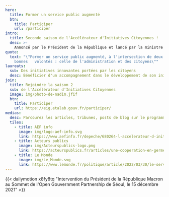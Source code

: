 ```yaml
---
hero:
  title: Former un service public augmenté
  btn:
    title: Participer
    url: /participer
intro:
  title: Seconde saison de l'Accélérateur d'Initiatives Citoyennes !
  desc: >-
    Annoncé par le Président de la République et lancé par la ministre de la Transformation et de la Fonction publiques le 17 décembre 2021, l’Accélérateur d’initiatives citoyennes , ou AIC, vise à promouvoir les initiatives d’intérêt général portées par la société civile, à en accélérer le déploiement et à faciliter l’accès aux ressources et expertises que l’administration est susceptible de leur fournir.
quote:
  text: "\"Former un service public augmenté, à l'intersection de deux
    bonnes   volontés : celle de l'administration et des citoyens\""
laureats:
  sub: Des initiatives innovantes portées par les citoyens
  desc: Bénéficier d'un accompagnement dans le développement de son initiative ...
join:
  title: Rejoindre la saison 2
  sub: de l'Accélérateur d'Initiatives Citoyennes
  image: img/photo-de-nadim.jfif
  btn:
    title: Participer
    url: https://eig.etalab.gouv.fr/participer/
medias:
  desc: Parcourez les articles, tribunes, posts de blog sur le programme
  tiles:
    - title: AEF info
      image: img/logo-aef-info.svg
      link: https://www.aefinfo.fr/depeche/680264-l-accelerateur-d-initiatives-citoyennes-tire-le-bilan-de-sa-premiere-promotion
    - title: Acteurs publics
      image: img/Acteurspublics-logo.png
      link: https://acteurspublics.fr/articles/une-cooperation-en-germe-entre-administration-et-citoyens
    - title: Le Monde
      image: img/Le_Monde.svg
      link: https://www.lemonde.fr/politique/article/2022/03/30/le-service-public-se-convertit-timidement-au-mecenat-de-competences_6119801_823448.html
---
```

{{< dailymotion x8fy8tq "Intervention du Président de la République  Macron au Sommet de l'Open Gouvernment Partnership de Séoul, le 15 décembre 2021" >}}